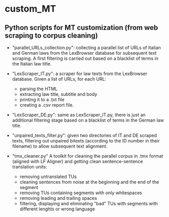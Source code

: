 # custom_MT
## Python scripts for MT customization (from web scraping to corpus cleaning)

- "parallel_URLs_collection.py":		collecting a parallel list of URLs of Italian and German laws from the LexBrowser database for subsequent text 
						scraping. A first filtering is carried out based on a blacklist of terms in the Italian law title.


- "LexScraper_IT.py":   	a scraper for law texts from the LexBrowser database.
   	 			Given a list of URLs, for each URL:
  - parsing the HTML
  - extracting law title, subtitle and body
  - printing it to a .txt file
  - creating a .csv report file.


- "LexScraper_DE.py":   	same as LexScraper_IT.py, there is just an additional filtering stage based on a blacklist of terms in the German law title.


- "unpaired_texts_filter.py":   given two directories of IT and DE scraped texts, filtering out unpaired bitexts (according to the ID number in their filename) to 					allow subsequent text alignment.


- "tmx_cleaner.py"		A toolkit for cleaning the parallel corpus in .tmx format (aligned with LF Aligner) and getting clean sentence-sentence
				translation units:
  - removing untranslated TUs
  - cleaning sentences from noise at the beginning and the end of the segment
  - removing TUs containing segments with only whitespaces
  - removing leading and trailing spaces
  - filtering, displaying and eliminating "bad" TUs with segments with different lenghts or wrong language
